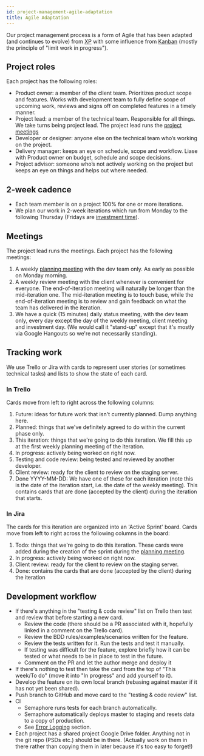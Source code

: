 ```yaml
---
id: project-management-agile-adaptation
title: Agile Adaptation
---
```


Our project management process is a form of Agile that has been adapted (and continues to evolve) from [XP](http://www.extremeprogramming.org/rules.html) with some influence from [Kanban](https://leankit.com/learn/kanban/what-is-kanban/) (mostly the principle of "limit work in progress").

## Project roles

Each project has the following roles:

* Product owner: a member of the client team. Prioritizes product scope and features. Works with development team to fully define scope of upcoming work, reviews and signs off on completed features in a timely manner.
* Project lead: a member of the technical team. Responsible for all things. We take turns being project lead. The project lead runs the [project meetings](#meetings)
* Developer or designer: anyone else on the technical team who’s working on the project.
* Delivery manager: keeps an eye on schedule, scope and workflow. Liase with Product owner on budget, schedule and scope decisions.
* Project advisor: someone who’s not actively working on the project but keeps an eye on things and helps out where needed.

## 2-week cadence

* Each team member is on a project 100% for one or more iterations.
* We plan our work in 2-week iterations which run from Monday to the following Thursday (Fridays are [investment time](dev-investment-time.html)).

## Meetings

The project lead runs the meetings. Each project has the following meetings:

1. A weekly [planning meeting](project-management-retrospective-planning.html) with the dev team only. As early as possible on Monday morning.
1. A weekly review meeting with the client whenever is convenient for everyone.  The end-of-iteration meeting will naturally be longer than the mid-iteration one. The mid-iteration meeting is to touch base, while the end-of-iteration meeting is to review and gain feedback on what the team has delivered in the iteration.
1. We have a quick (15 minutes) daily status meeting, with the dev team only, every day except the day of the weekly meeting, client meeting and investment day. (We would call it "stand-up" except that it's mostly via Google Hangouts so we're not necessarily standing).

## Tracking work

We use Trello or Jira with cards to represent user stories (or sometimes technical tasks) and lists to show the state of each card.

### In Trello

Cards move from left to right across the following columns:

1. Future: ideas for future work that isn't currently planned. Dump anything here.
1. Planned: things that we've definitely agreed to do within the current phase only.
1. This iteration: things that we're going to do this iteration. We fill this up at the first weekly planning meeting of the iteration.
1. In progress: actively being worked on right now.
1. Testing and code review: being tested and reviewed by another developer.
1. Client review: ready for the client to review on the staging server.
1. Done YYYY-MM-DD: We have one of these for each iteration (note this is the date of the iteration start, i.e. the date of the weekly meeting). This contains cards that are done (accepted by the client) during the iteration that starts.

### In Jira

The cards for this iteration are organized into an 'Active Sprint' board.  Cards move from left to right across the following columns in the board:

1. Todo: things that we're going to do this iteration. These cards were added during the creation of the sprint during the [planning meeting](project-management-retrospective-planning.html).
1. In progress: actively being worked on right now.
1. Client review: ready for the client to review on the staging server.
1. Done: contains the cards that are done (accepted by the client) during the iteration

## Development workflow

* If there's anything in the "testing & code review" list on Trello then test and review that before starting a new card.
  * Review the code (there should be a PR associated with it, hopefully linked in a comment on the Trello card).
  * Review the BDD rules/examples/scenarios written for the feature.
  * Review the tests written for it. Run the tests and test it manually.
  * If testing was difficult for the feature, explore briefly how it can be tested or what needs to be in place to test in the future.
  * Comment on the PR and let the author merge and deploy it
* If there's nothing to test then take the card from the top of "This week/To do" (move it into "In progress" and add yourself to it).
* Develop the feature on its own local branch (rebasing against master if it has not yet been shared).
* Push branch to GitHub and move card to the "testing & code review" list.
* CI
  * Semaphore runs tests for each branch automatically.
  * Semaphore automatically deploys master to staging and resets data to a copy of production.
  * See [Error Logging](new-app-setup-error-logging.html) section.
* Each project has a shared project Google Drive folder. Anything not in the git repo (PSDs etc.) should be in there. (Actually work on them in there rather than copying them in later because it's too easy to forget!)
